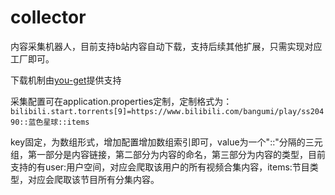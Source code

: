 # collector
内容采集机器人，目前支持b站内容自动下载，支持后续其他扩展，只需实现对应工厂即可。

下载机制由[you-get](https://github.com/soimort/you-get)提供支持

采集配置可在application.properties定制，定制格式为：
`bilibili.start.torrents[9]=https://www.bilibili.com/bangumi/play/ss20490::蓝色星球::items`

key固定，为数组形式，增加配置增加数组索引即可，value为一个"::"分隔的三元组，第一部分是内容链接，第二部分为内容的命名，第三部分为内容的类型，目前支持的有user:用户空间，对应会爬取该用户的所有视频合集内容，items:节目类型，对应会爬取该节目所有分集内容。
